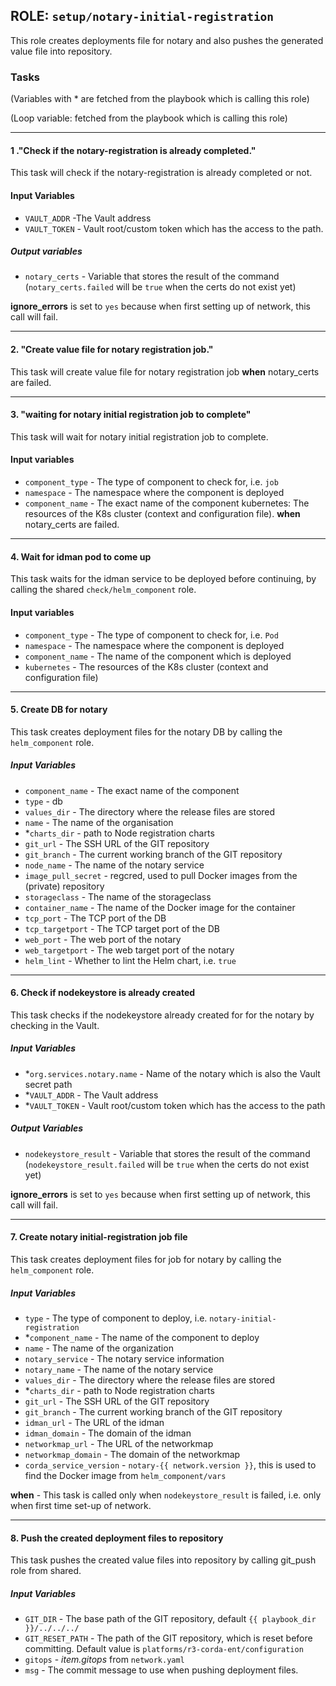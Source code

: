 ## ROLE: `setup/notary-initial-registration`
This role creates deployments file for notary and also pushes the generated value file into repository.

### Tasks
(Variables with * are fetched from the playbook which is calling this role)

(Loop variable: fetched from the playbook which is calling this role)

---

#### 1 ."Check if the notary-registration is already completed."
This task will check if the notary-registration is already completed or not.
#### Input Variables
- `VAULT_ADDR` -The Vault address
- `VAULT_TOKEN` - Vault root/custom token which has the access to the path.
##### Output variables 
- `notary_certs` - Variable that stores the result of the command (`notary_certs.failed` will be `true` when the certs do not exist yet)
 
**ignore_errors** is set to `yes` because when first setting up of network, this call will fail.

---

#### 2. "Create value file for notary registration job."
This task will create value file for notary registration job
**when** notary_certs are failed.

---

#### 3. "waiting for notary initial registration job to complete"
This task will wait for notary initial registration job to complete.
#### Input variables
 - `component_type` - The type of component to check for, i.e. `job`
 - `namespace` -  The namespace where the component is deployed
 - `component_name` - The exact name of the component
    kubernetes: The resources of the K8s cluster (context and configuration file).
  **when** notary_certs are failed.

---

#### 4. Wait for idman pod to come up 
This task waits for the idman service to be deployed before continuing, by calling the shared `check/helm_component` role.
#### Input variables
- `component_type` - The type of component to check for, i.e. `Pod`
- `namespace` - The namespace where the component is deployed
- `component_name` - The name of the component which is deployed
- `kubernetes` - The resources of the K8s cluster (context and configuration file)

---

#### 5. Create DB for notary
This task creates deployment files for the notary DB by calling the `helm_component` role.
##### Input Variables
- `component_name` - The exact name of the component
- `type` - db
- `values_dir` - The directory where the release files are stored
- `name` - The name of the organisation
- *`charts_dir` - path to Node registration charts
- `git_url` - The SSH URL of the GIT repository
- `git_branch` - The current working branch of the GIT repository
- `node_name` - The name of the notary service
- `image_pull_secret` - regcred, used to pull Docker images from the (private) repository
- `storageclass` - The name of the storageclass
- `container_name` - The name of the Docker image for the container
- `tcp_port` - The TCP port of the DB
- `tcp_targetport` - The TCP target port of the DB
- `web_port` - The web port of the notary
- `web_targetport` - The web target port of the notary
- `helm_lint` - Whether to lint the Helm chart, i.e. `true`    

---

#### 6. Check if nodekeystore is already created
This task checks if the nodekeystore already created for for the notary by checking in the Vault.
##### Input Variables
- *`org.services.notary.name` -  Name of the notary which is also the Vault secret path
- *`VAULT_ADDR` - The Vault address
- *`VAULT_TOKEN` - Vault root/custom token which has the access to the path
##### Output Variables
- `nodekeystore_result` - Variable that stores the result of the command (`nodekeystore_result.failed` will be `true` when the certs do not exist yet)
    
**ignore_errors** is set to `yes` because when first setting up of network, this call will fail.

---

#### 7. Create notary initial-registration job file
This task creates deployment files for job for notary by calling the `helm_component` role.
##### Input Variables
- `type` - The type of component to deploy, i.e. `notary-initial-registration`
- *`component_name` - The name of the component to deploy
- `name` - The name of the organization
- `notary_service` - The notary service information
- `notary_name` - The name of the notary service
- `values_dir` - The directory where the release files are stored
- *`charts_dir` - path to Node registration charts
- `git_url` - The SSH URL of the GIT repository
- `git_branch` - The current working branch of the GIT repository
- `idman_url` - The URL of the idman 
- `idman_domain` - The domain of the idman
- `networkmap_url` - The URL of the networkmap
- `networkmap_domain` - The domain of the networkmap
- `corda_service_version` - `notary-{{ network.version }}`, this is used to find the Docker image from `helm_component/vars`

**when** - This task is called only when `nodekeystore_result` is failed, i.e. only when first time set-up of network.

---

#### 8. Push the created deployment files to repository
This task pushes the created value files into repository by calling git_push role from shared.
##### Input Variables
- `GIT_DIR` - The base path of the GIT repository, default `{{ playbook_dir }}/../../../`
- `GIT_RESET_PATH` - The path of the GIT repository, which is reset before committing. Default value is `platforms/r3-corda-ent/configuration`
- `gitops` - *item.gitops* from `network.yaml`
- `msg` - The commit message to use when pushing deployment files.
